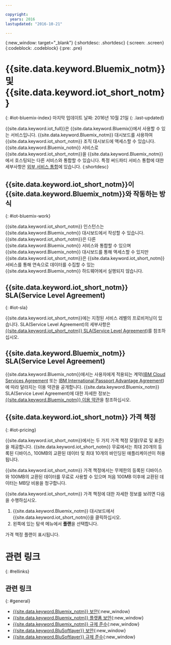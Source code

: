```yaml
---

copyright:
  years: 2016
lastupdated: "2016-10-21"

---
```


{:new_window: target="\_blank"}
{:shortdesc: .shortdesc}
{:screen: .screen}
{:codeblock: .codeblock}
{:pre: .pre}

# {{site.data.keyword.Bluemix_notm}} 및 {{site.data.keyword.iot_short_notm}}
{: #iot-bluemix-index}
마지막 업데이트 날짜: 2016년 10월 21일
{: .last-updated}

{{site.data.keyword.iot_full}}은 {{site.data.keyword.Bluemix}}에서 사용할 수 있는 서비스입니다. {{site.data.keyword.Bluemix_notm}} 대시보드를 사용하여 {{site.data.keyword.iot_short_notm}} 조직 대시보드에 액세스할 수 있습니다. {{site.data.keyword.Bluemix_notm}} 서비스로 {{site.data.keyword.iot_short_notm}}을 {{site.data.keyword.Bluemix_notm}}에서 호스팅되는 다른 서비스와 통합할 수 있습니다. 특정 써드파티 서비스 통합에 대한 세부사항은 [외부 서비스 통합](/extensions/index.html)에 있습니다.
{:shortdesc}

## {{site.data.keyword.iot_short_notm}}이 {{site.data.keyword.Bluemix_notm}}와 작동하는 방식
{: #iot-bluemix-work}

{{site.data.keyword.iot_short_notm}} 인스턴스는 {{site.data.keyword.Bluemix_notm}} 대시보드에서 작성할 수 있습니다. {{site.data.keyword.iot_short_notm}}은 다른 {{site.data.keyword.Bluemix_notm}} 서비스와 통합할 수 있으며 {{site.data.keyword.Bluemix_notm}} 대시보드를 통해 액세스할 수 있지만 {{site.data.keyword.iot_short_notm}}은 {{site.data.keyword.iot_short_notm}} 서비스를 통해 연속으로 데이터를 수집할 수 있는 {{site.data.keyword.Bluemix_notm}} 하드웨어에서 실행되지 않습니다.

## {{site.data.keyword.iot_short_notm}} SLA(Service Level Agreement)
{: #iot-sla}

{{site.data.keyword.iot_short_notm}}에는 지정된 서비스 레벨의 프로비저닝이 있습니다. SLA(Service Level Agreement)의 세부사항은 [{{site.data.keyword.iot_short_notm}} SLA(Service Level Agreement)](http://www-03.ibm.com/software/sla/sladb.nsf/pdf/6738-03/$file/i126-6738-03_06-2016_en_US.pdf)를 참조하십시오.

## {{site.data.keyword.Bluemix_notm}} SLA(Service Level Agreement)

{{site.data.keyword.Bluemix_notm}}에서는 사용자에게 적용되는 계약([IBM Cloud Services Agreement](http://www-05.ibm.com/support/operations/files/pdf/csa_us.pdf?cm_mc_uid=65870113399114371461368&cm_mc_sid_50200000=1469524513) 또는 [IBM International Passport Advantage Agreement](https://www-01.ibm.com/software/passportadvantage/pa_agreements.html))에 따라 달라지는 이용 약관을 공개합니다. {{site.data.keyword.Bluemix_notm}} SLA(Service Level Agreement)에 대한 자세한 정보는 [{{site.data.keyword.Bluemix_notm}} 이용 약관](.../.../.../navigation/notices.html#terms)을 참조하십시오.

## {{site.data.keyword.iot_short_notm}} 가격 책정
{: #iot-pricing}

{{site.data.keyword.iot_short_notm}}에서는 두 가지 가격 책정 모델(무료 및 표준)을 제공합니다. {{site.data.keyword.iot_short_notm}} 무료에서는 최대 20개의 등록된 디바이스, 100MB의 교환된 데이터 및 최대 10개의 바인딩된 애플리케이션이 허용됩니다.

{{site.data.keyword.iot_short_notm}} 가격 책정에서는 무제한의 등록된 디바이스와 100MB의 교환된 데이터를 무료로 사용할 수 있으며 처음 100MB 이후에 교환된 데이터는 MB당 비용을 청구합니다.

{{site.data.keyword.iot_short_notm}} 가격 책정에 대한 자세한 정보를 보려면 다음을 수행하십시오.

1. {{site.data.keyword.Bluemix_notm}} 대시보드에서 {{site.data.keyword.iot_short_notm}}을 클릭하십시오.
2. 왼쪽에 있는 탐색 메뉴에서 **플랜**을 선택합니다.

가격 책정 플랜이 표시됩니다.

# 관련 링크
{: #rellinks}


## 관련 링크
{: #general}

* [{{site.data.keyword.Bluemix_notm}} 보안](https://console.ng.bluemix.net/docs/security/index.html#security){:new_window}
* [{{site.data.keyword.Bluemix_notm}} 플랫폼 보안](https://console.ng.bluemix.net/docs/security/index.html#platform-security){:new_window}
* [{{site.data.keyword.Bluemix_notm}} 규제 준수](https://console.ng.bluemix.net/docs/security/index.html#compliance){:new_window}
* [{{site.data.keyword.BluSoftlayer}} 보안](http://www.softlayer.com/security){:new_window}
* [{{site.data.keyword.BluSoftlayer}} 규제 준수](http://www.softlayer.com/compliance){:new_window}
